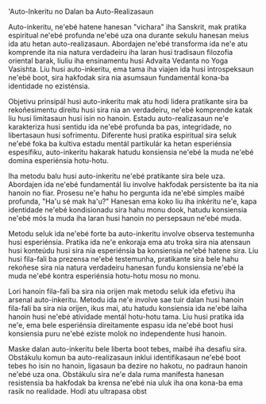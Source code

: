 'Auto-Inkeritu no Dalan ba Auto-Realizasaun

Auto-inkeritu, ne'ebé hatene hanesan "vichara" iha Sanskrit, mak pratika espiritual ne'ebé profunda ne'ebé uza ona durante sekulu hanesan meius ida atu hetan auto-realizasaun. Abordajen ne'ebé transforma ida ne'e atu komprende ita nia natura verdadeiru iha laran husi tradisaun filozofia oriental barak, liuliu iha ensinamentu husi Advaita Vedanta no Yoga Vasishta. Liu husi auto-inkeritu, ema tama iha viajen ida husi introspeksaun ne'ebé boot, sira hakfodak sira nia asumsaun fundamentál kona-ba identidade no ezisténsia.

Objetivu prinsipál husi auto-inkeritu mak atu hodi lidera pratikante sira ba rekoñesimentu direitu husi sira nia an verdadeiru, ne'ebé komprende katak liu husi limitasaun husi isin no hanoin. Estadu auto-realizasaun ne'e karakteriza husi sentidu ida ne'ebé profunda ba pas, integridade, no libertasaun husi sofrimentu. Diferente husi pratika espiritual sira seluk ne'ebé foka ba kultiva estadu mentál partikulár ka hetan esperiénsia espesífiku, auto-inkeritu hakarak hatudu konsiensia ne'ebé la muda ne'ebé domina esperiénsia hotu-hotu.

Iha metodu balu husi auto-inkeritu ne'ebé pratikante sira bele uza. Abordajen ida ne'ebé fundamentál liu involve hakfodak persistente ba ita nia hanoin no fiar. Prosesu ne'e hahu ho pergunta ida ne'ebé simples maibé profunda, "Ha'u sé mak ha'u?" Hanesan ema koko liu iha inkéritu ne'e, kapa identidade ne'ebé kondisionadu sira hahu monu dook, hatudu konsiensia ne'ebé mós la muda iha laran husi hanoin no persepsaun ne'ebé muda.

Metodu seluk ida ne'ebé forte ba auto-inkeritu involve observa testemunha husi esperiénsia. Pratika ida ne'e enkoraja ema atu troka sira nia atensaun husi konteúdu husi sira nia esperiénsia ba konsiensia ne'ebé hatene sira. Liu husi fila-fali ba prezensa ne'ebé testemunha, pratikante sira bele hahu rekoñese sira nia natura verdadeiru hanesan fundu konsiensia ne'ebé la muda ne'ebé kontra esperiénsia hotu-hotu mosu no monu.

Lori hanoin fila-fali ba sira nia orijen mak metodu seluk ida efetivu iha arsenal auto-inkeritu. Metodu ida ne'e involve sae tuir dalan husi hanoin fila-fali ba sira nia orijen, ikus mai, atu hatudu konsiensia ida ne'ebé laiha hanoin husi ne'ebé atividade mentál hotu-hotu tama. Liu husi pratika ida ne'e, ema bele esperiénsia direitamente espasu ida ne'ebé boot husi konsiensia puru ne'ebé eziste molok no independente husi hanoin.

Maske dalan auto-inkeritu bele liberta boot tebes, maibé iha desafiu sira. Obstákulu komun ba auto-realizasaun inklui identifikasaun ne'ebé boot tebes ho isin no hanoin, ligasaun ba dezire no hakotu, no padraun hanoin ne'ebé uza ona. Obstákulu sira ne'e dala ruma manifesta hanesan resistensia ba hakfodak ba krensa ne'ebé nia uluk iha ona kona-ba ema rasik no realidade. Hodi atu ultrapasa obst